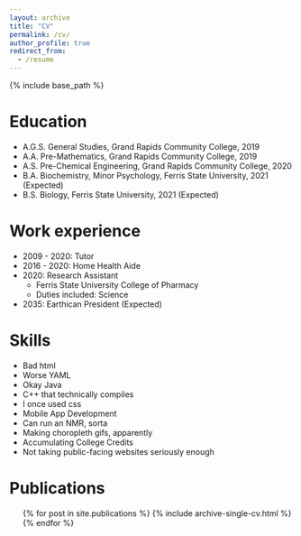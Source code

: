 ```yaml
---
layout: archive
title: "CV"
permalink: /cv/
author_profile: true
redirect_from:
  - /resume
---
```


{% include base_path %}

Education
======
* A.G.S. General Studies, Grand Rapids Community College, 2019
* A.A. Pre-Mathematics, Grand Rapids Community College, 2019
* A.S. Pre-Chemical Engineering, Grand Rapids Community College, 2020
* B.A. Biochemistry, Minor Psychology, Ferris State University, 2021 (Expected)
* B.S. Biology, Ferris State University, 2021 (Expected)

Work experience
======
* 2009 - 2020: Tutor
* 2016 - 2020: Home Health Aide
* 2020: Research Assistant
  * Ferris State University College of Pharmacy
  * Duties included: Science
* 2035: Earthican President (Expected)
  
Skills
======
* Bad html
* Worse YAML
* Okay Java
* C++ that technically compiles
* I once used css
* Mobile App Development
* Can run an NMR, sorta
* Making choropleth gifs, apparently
* Accumulating College Credits
* Not taking public-facing websites seriously enough

Publications
======
  <ul>{% for post in site.publications %}
    {% include archive-single-cv.html %}
  {% endfor %}</ul>